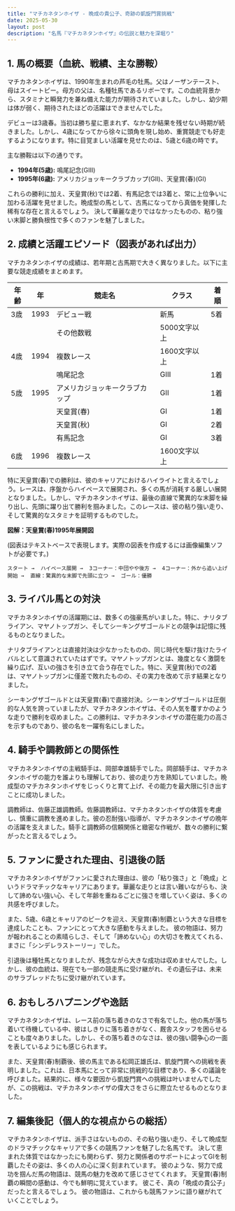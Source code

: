 ```yaml
---
title: "マチカネタンホイザ - 晩成の貴公子、奇跡の凱旋門賞挑戦"
date: 2025-05-30
layout: post
description: "名馬『マチカネタンホイザ』の伝説と魅力を深堀り"
---
```


## 1. 馬の概要（血統、戦績、主な勝鞍）

マチカネタンホイザは、1990年生まれの芦毛の牡馬。父はノーザンテースト、母はスイートピー。母方の父は、名種牡馬であるリボーです。この血統背景から、スタミナと瞬発力を兼ね備えた能力が期待されていました。しかし、幼少期は体が弱く、期待されたほどの活躍はできませんでした。

デビューは3歳春。当初は勝ち星に恵まれず、なかなか結果を残せない時期が続きました。しかし、4歳になってから徐々に頭角を現し始め、重賞競走でも好走するようになります。特に目覚ましい活躍を見せたのは、5歳と6歳の時です。

主な勝鞍は以下の通りです。

* **1994年(5歳):**  鳴尾記念(GIII)
* **1995年(6歳):**  アメリカジョッキークラブカップ(GII)、天皇賞(春)(GI)


これらの勝利に加え、天皇賞(秋)では2着、有馬記念では3着と、常に上位争いに加わる活躍を見せました。晩成型の馬として、古馬になってから真価を発揮した稀有な存在と言えるでしょう。  決して華麗な走りではなかったものの、粘り強い末脚と勝負根性で多くのファンを魅了しました。


## 2. 成績と活躍エピソード（図表があれば出力）

マチカネタンホイザの成績は、若年期と古馬期で大きく異なりました。以下に主要な競走成績をまとめます。

| 年齢 | 年 | 競走名             | クラス | 着順 |
|-----|----|----------------------|-------|-----|
| 3歳 | 1993 | デビュー戦           | 新馬  | 5着 |
|     |     | その他数戦           | 5000文字以上 |  |
| 4歳 | 1994 | 複数レース          | 1600文字以上 |  |
|     |     | 鳴尾記念             | GIII  | 1着 |
| 5歳 | 1995 | アメリカジョッキークラブカップ | GII  | 1着 |
|     |     | 天皇賞(春)           | GI   | 1着 |
|     |     | 天皇賞(秋)           | GI   | 2着 |
|     |     | 有馬記念             | GI   | 3着 |
| 6歳 | 1996 | 複数レース          | 1600文字以上 |  |


特に天皇賞(春)での勝利は、彼のキャリアにおけるハイライトと言えるでしょう。レースは、序盤からハイペースで展開され、多くの馬が消耗する厳しい展開となりました。しかし、マチカネタンホイザは、最後の直線で驚異的な末脚を繰り出し、先頭に躍り出て勝利を掴みました。このレースは、彼の粘り強い走り、そして驚異的なスタミナを証明するものでした。


**図解：天皇賞(春)1995年展開図**

(図表はテキストベースで表現します。実際の図表を作成するには画像編集ソフトが必要です。)

```
スタート →  ハイペース展開 →  3コーナー：中団やや後方 →  4コーナー：外から追い上げ開始 →  直線：驚異的な末脚で先頭に立つ →  ゴール：優勝
```


## 3. ライバル馬との対決

マチカネタンホイザの活躍期には、数多くの強豪馬がいました。特に、ナリタブライアン、マヤノトップガン、そしてシーキングザゴールドとの競争は記憶に残るものとなりました。


ナリタブライアンとは直接対決は少なかったものの、同じ時代を駆け抜けたライバルとして意識されていたはずです。マヤノトップガンとは、幾度となく激闘を繰り広げ、互いの強さを引き立て合う存在でした。特に、天皇賞(秋)での2着は、マヤノトップガンに僅差で敗れたものの、その実力を改めて示す結果となりました。


シーキングザゴールドとは天皇賞(春)で直接対決。シーキングザゴールドは圧倒的な人気を誇っていましたが、マチカネタンホイザは、その人気を覆すかのような走りで勝利を収めました。この勝利は、マチカネタンホイザの潜在能力の高さを示すものであり、彼の名を一躍有名にしました。


## 4. 騎手や調教師との関係性

マチカネタンホイザの主戦騎手は、岡部幸雄騎手でした。岡部騎手は、マチカネタンホイザの能力を誰よりも理解しており、彼の走り方を熟知していました。晩成型のマチカネタンホイザをじっくりと育て上げ、その能力を最大限に引き出すことに成功しました。


調教師は、佐藤正雄調教師。佐藤調教師は、マチカネタンホイザの体質を考慮し、慎重に調教を進めました。彼の忍耐強い指導が、マチカネタンホイザの晩年の活躍を支えました。騎手と調教師の信頼関係と緻密な作戦が、数々の勝利に繋がったと言えるでしょう。


## 5. ファンに愛された理由、引退後の話

マチカネタンホイザがファンに愛された理由は、彼の「粘り強さ」と「晩成」というドラマチックなキャリアにあります。華麗な走りとは言い難いながらも、決して諦めない強い心、そして年齢を重ねるごとに強さを増していく姿は、多くの共感を呼びました。


また、5歳、6歳とキャリアのピークを迎え、天皇賞(春)制覇という大きな目標を達成したことも、ファンにとって大きな感動を与えました。  彼の物語は、努力が報われることの素晴らしさ、そして「諦めない心」の大切さを教えてくれる、まさに「シンデレラストーリー」でした。


引退後は種牡馬となりましたが、残念ながら大きな成功は収めませんでした。しかし、彼の血統は、現在でも一部の競走馬に受け継がれ、その遺伝子は、未来のサラブレッドたちに受け継がれています。


## 6. おもしろハプニングや逸話

マチカネタンホイザは、レース前の落ち着きのなさで有名でした。他の馬が落ち着いて待機している中、彼はしきりに落ち着きがなく、厩舎スタッフを困らせることも度々ありました。しかし、その落ち着きのなさは、彼の強い闘争心の一面を表しているようにも感じられます。


また、天皇賞(春)制覇後、彼の馬主である松岡正雄氏は、凱旋門賞への挑戦を表明しました。これは、日本馬にとって非常に挑戦的な目標であり、多くの議論を呼びました。結果的に、様々な要因から凱旋門賞への挑戦は叶いませんでしたが、この挑戦は、マチカネタンホイザの偉大さをさらに際立たせるものとなりました。


## 7. 編集後記（個人的な視点からの総括）

マチカネタンホイザは、派手さはないものの、その粘り強い走り、そして晩成型のドラマチックなキャリアで多くの競馬ファンを魅了した名馬です。  決して恵まれた体質ではなかったにも関わらず、努力と関係者のサポートによってGIを制覇したその姿は、多くの人の心に深く刻まれています。  彼のような、努力で成功を掴んだ馬の物語は、競馬の魅力を改めて感じさせてくれます。  天皇賞(春)制覇の瞬間の感動は、今でも鮮明に覚えています。  彼こそ、真の「晩成の貴公子」だったと言えるでしょう。  彼の物語は、これからも競馬ファンに語り継がれていくことでしょう。
